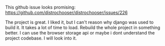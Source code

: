 This github issue looks promising: https://github.com/distrochooser/distrochooser/issues/226


The project is great. I liked it, but I can't reason why django was used to build it. It takes a lot of time to load. Rebuild the whole project in something better. I can use the browser storage api or maybe i dont understand the project codebase. I will look into it.
